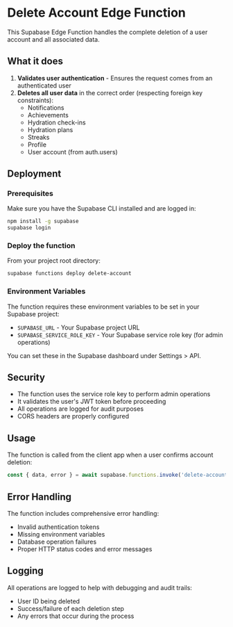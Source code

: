 # Delete Account Edge Function

This Supabase Edge Function handles the complete deletion of a user account and all associated data.

## What it does

1. **Validates user authentication** - Ensures the request comes from an authenticated user
2. **Deletes all user data** in the correct order (respecting foreign key constraints):
   - Notifications
   - Achievements  
   - Hydration check-ins
   - Hydration plans
   - Streaks
   - Profile
   - User account (from auth.users)

## Deployment

### Prerequisites

Make sure you have the Supabase CLI installed and are logged in:

```bash
npm install -g supabase
supabase login
```

### Deploy the function

From your project root directory:

```bash
supabase functions deploy delete-account
```

### Environment Variables

The function requires these environment variables to be set in your Supabase project:

- `SUPABASE_URL` - Your Supabase project URL
- `SUPABASE_SERVICE_ROLE_KEY` - Your Supabase service role key (for admin operations)

You can set these in the Supabase dashboard under Settings > API.

## Security

- The function uses the service role key to perform admin operations
- It validates the user's JWT token before proceeding
- All operations are logged for audit purposes
- CORS headers are properly configured

## Usage

The function is called from the client app when a user confirms account deletion:

```javascript
const { data, error } = await supabase.functions.invoke('delete-account');
```

## Error Handling

The function includes comprehensive error handling:
- Invalid authentication tokens
- Missing environment variables
- Database operation failures
- Proper HTTP status codes and error messages

## Logging

All operations are logged to help with debugging and audit trails:
- User ID being deleted
- Success/failure of each deletion step
- Any errors that occur during the process 